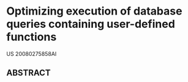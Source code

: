 # Optimizing execution of database queries containing user-defined functions
US 20080275858Al

## ABSTRACT
